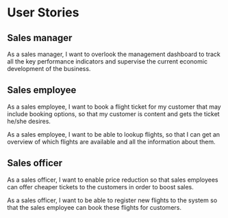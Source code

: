# User Stories

## Sales manager
As a sales manager, I want to overlook the management dashboard to track all the key performance indicators and supervise the current economic development of the business.

## Sales employee
As a sales employee, I want to book a flight ticket for my customer that may include booking options, so that my customer is content and gets the ticket he/she desires.

As a sales employee, I want to be able to lookup flights, so that I can get an overview of which flights are available and all the information about them. 

## Sales officer
As a sales officer, I want to enable price reduction so that sales employees can offer cheaper tickets to the customers in order to boost sales.

As a sales officer, I want to be able to register new flights to the system so that the sales employee can book these flights for customers.  
